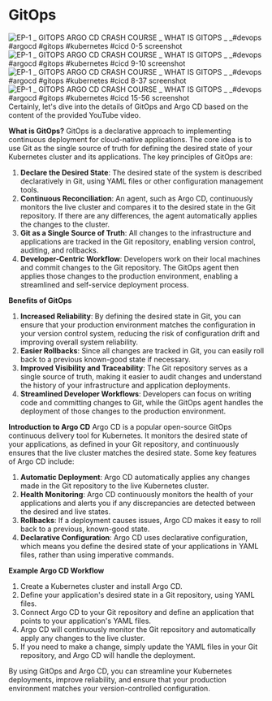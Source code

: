 # GitOps

![EP-1 _ GITOPS   ARGO CD CRASH COURSE _ WHAT IS GITOPS _ _#devops #argocd #gitops #kubernetes #cicd 0-5 screenshot](https://github.com/HimanshuMishra123/GitOps/assets/164254902/8a18a172-66f6-44c5-a9a1-800fa463e448)
![EP-1 _ GITOPS   ARGO CD CRASH COURSE _ WHAT IS GITOPS _ _#devops #argocd #gitops #kubernetes #cicd 9-10 screenshot](https://github.com/HimanshuMishra123/GitOps/assets/164254902/bed8b799-e0a4-4742-968e-d0d00d81fba0)
![EP-1 _ GITOPS   ARGO CD CRASH COURSE _ WHAT IS GITOPS _ _#devops #argocd #gitops #kubernetes #cicd 8-37 screenshot](https://github.com/HimanshuMishra123/GitOps/assets/164254902/9d4ffffb-d371-4ff1-94f9-2ef2ce8f3505)
![EP-1 _ GITOPS   ARGO CD CRASH COURSE _ WHAT IS GITOPS _ _#devops #argocd #gitops #kubernetes #cicd 15-56 screenshot](https://github.com/HimanshuMishra123/GitOps/assets/164254902/8c5e9615-966b-41c2-a968-ce90af8b932b)
Certainly, let's dive into the details of GitOps and Argo CD based on the content of the provided YouTube video.

**What is GitOps?**
GitOps is a declarative approach to implementing continuous deployment for cloud-native applications. The core idea is to use Git as the single source of truth for defining the desired state of your Kubernetes cluster and its applications. The key principles of GitOps are:

1. **Declare the Desired State**: The desired state of the system is described declaratively in Git, using YAML files or other configuration management tools.
2. **Continuous Reconciliation**: An agent, such as Argo CD, continuously monitors the live cluster and compares it to the desired state in the Git repository. If there are any differences, the agent automatically applies the changes to the cluster.
3. **Git as a Single Source of Truth**: All changes to the infrastructure and applications are tracked in the Git repository, enabling version control, auditing, and rollbacks.
4. **Developer-Centric Workflow**: Developers work on their local machines and commit changes to the Git repository. The GitOps agent then applies those changes to the production environment, enabling a streamlined and self-service deployment process.

**Benefits of GitOps**
1. **Increased Reliability**: By defining the desired state in Git, you can ensure that your production environment matches the configuration in your version control system, reducing the risk of configuration drift and improving overall system reliability.
2. **Easier Rollbacks**: Since all changes are tracked in Git, you can easily roll back to a previous known-good state if necessary.
3. **Improved Visibility and Traceability**: The Git repository serves as a single source of truth, making it easier to audit changes and understand the history of your infrastructure and application deployments.
4. **Streamlined Developer Workflows**: Developers can focus on writing code and committing changes to Git, while the GitOps agent handles the deployment of those changes to the production environment.

**Introduction to Argo CD**
Argo CD is a popular open-source GitOps continuous delivery tool for Kubernetes. It monitors the desired state of your applications, as defined in your Git repository, and continuously ensures that the live cluster matches the desired state. Some key features of Argo CD include:

1. **Automatic Deployment**: Argo CD automatically applies any changes made in the Git repository to the live Kubernetes cluster.
2. **Health Monitoring**: Argo CD continuously monitors the health of your applications and alerts you if any discrepancies are detected between the desired and live states.
3. **Rollbacks**: If a deployment causes issues, Argo CD makes it easy to roll back to a previous, known-good state.
4. **Declarative Configuration**: Argo CD uses declarative configuration, which means you define the desired state of your applications in YAML files, rather than using imperative commands.

**Example Argo CD Workflow**
1. Create a Kubernetes cluster and install Argo CD.
2. Define your application's desired state in a Git repository, using YAML files.
3. Connect Argo CD to your Git repository and define an application that points to your application's YAML files.
4. Argo CD will continuously monitor the Git repository and automatically apply any changes to the live cluster.
5. If you need to make a change, simply update the YAML files in your Git repository, and Argo CD will handle the deployment.

By using GitOps and Argo CD, you can streamline your Kubernetes deployments, improve reliability, and ensure that your production environment matches your version-controlled configuration.
